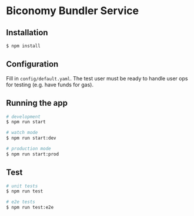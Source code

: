 # Biconomy Bundler Service

## Installation

```bash
$ npm install
```

## Configuration

Fill in `config/default.yaml`. The test user must be ready to handle
user ops for testing (e.g. have funds for gas).

## Running the app

```bash
# development
$ npm run start

# watch mode
$ npm run start:dev

# production mode
$ npm run start:prod
```

## Test

```bash
# unit tests
$ npm run test

# e2e tests
$ npm run test:e2e
```
